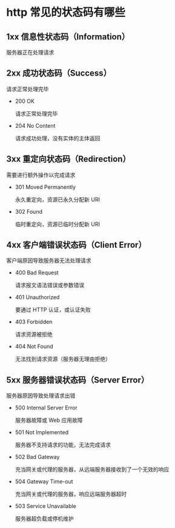 # http 常见的状态码有哪些

## 1xx 信息性状态码（Information）

服务器正在处理请求

## 2xx 成功状态码（Success）

请求正常处理完毕

- 200 OK

  请求正常处理完毕

- 204 No Content

  请求成功处理，没有实体的主体返回

## 3xx 重定向状态码（Redirection）

需要进行额外操作以完成请求

- 301 Moved Permanently

  永久重定向，资源已永久分配新 URI

- 302 Found

  临时重定向，资源已临时分配新 URI

## 4xx 客户端错误状态码（Client Error）

客户端原因导致服务器无法处理请求

- 400 Bad Request

  请求报文语法错误或参数错误

- 401 Unauthorized

  要通过 HTTP 认证，或认证失败

- 403 Forbidden

  请求资源被拒绝

- 404 Not Found

  无法找到请求资源（服务器无理由拒绝）

## 5xx 服务器错误状态码（Server Error）

服务器原因导致处理请求出错

- 500 Internal Server Error

  服务器故障或 Web 应用故障

- 501 Not Implemented

  服务器不支持请求的功能，无法完成请求

- 502 Bad Gateway

  充当网关或代理的服务器，从远端服务器接收到了一个无效的响应

- 504 Gateway Time-out

  充当网关或代理的服务器，响应远端服务器超时

- 503 Service Unavailable

  服务器超负载或停机维护
